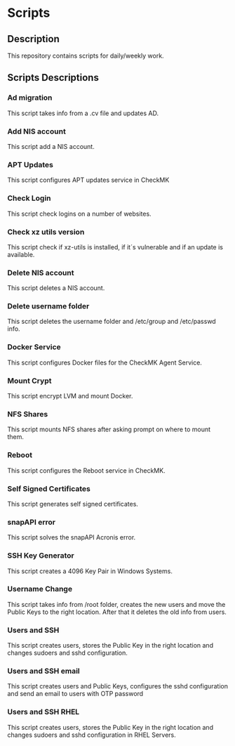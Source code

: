 # Scripts

## Description
This repository contains scripts for daily/weekly work.

## Scripts Descriptions

### Ad migration
This script takes info from a .cv file and updates AD.

### Add NIS account
This script add a NIS account.

### APT Updates
This script configures APT updates service in CheckMK

### Check Login
This script check logins on a number of websites.

### Check xz utils version
This script check if xz-utils is installed, if it´s vulnerable and if an update is available.

### Delete NIS account
This script deletes a NIS account.

### Delete username folder
This script deletes the username folder and /etc/group and /etc/passwd info.

### Docker Service
This script configures Docker files for the CheckMK Agent Service.

### Mount Crypt
This script encrypt LVM and mount Docker.

### NFS Shares
This script mounts NFS shares after asking prompt on where to mount them.

### Reboot
This script configures the Reboot service in CheckMK.

### Self Signed Certificates
This script generates self signed certificates.

### snapAPI error
This script solves the snapAPI Acronis error.

### SSH Key Generator
This script creates a 4096 Key Pair in Windows Systems.

### Username Change
This script takes info from /root folder, creates the new users and move the Public Keys to the right location. After that it deletes the old info from users.

### Users and SSH
This script creates users, stores the Public Key in the right location and changes sudoers and sshd configuration.

### Users and SSH email
This script creates users and Public Keys, configures the	sshd configuration and send an email to users with OTP password

### Users and SSH RHEL
This script creates users, stores the Public Key in the right location and changes sudoers and sshd configuration in RHEL Servers.



